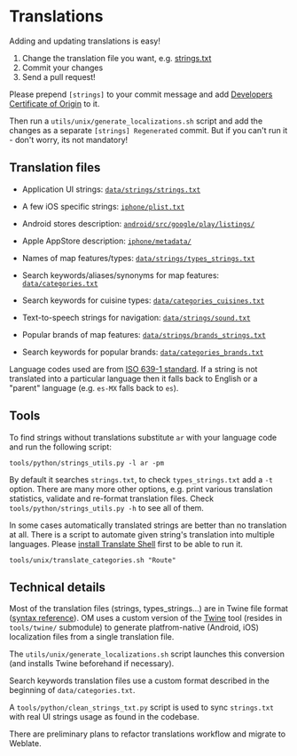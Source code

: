 # Translations

Adding and updating translations is easy!
1. Change the translation file you want, e.g. [strings.txt](../data/strings/strings.txt)
2. Commit your changes
3. Send a pull request!

Please prepend `[strings]` to your commit message and add [Developers Certificate of Origin](CONTRIBUTING.md#legal-requirements) to it.

Then run a `utils/unix/generate_localizations.sh` script and add the changes as a separate `[strings] Regenerated` commit.
But if you can't run it - don't worry, its not mandatory!

## Translation files

- Application UI strings: [`data/strings/strings.txt`](../data/strings/strings.txt)

- A few iOS specific strings: [`iphone/plist.txt`](../iphone/plist.txt)


- Android stores description: [`android/src/google/play/listings/`](../android/src/google/play/listings/)

- Apple AppStore description: [`iphone/metadata/`](../iphone/metadata/)


- Names of map features/types: [`data/strings/types_strings.txt`](../data/strings/types_strings.txt)

- Search keywords/aliases/synonyms for map features: [`data/categories.txt`](../data/categories.txt)

- Search keywords for cuisine types: [`data/categories_cuisines.txt`](../data/categories_cuisines.txt)


- Text-to-speech strings for navigation: [`data/strings/sound.txt`](../data/strings/sound.txt)


- Popular brands of map features: [`data/strings/brands_strings.txt`](../data/strings/brands_strings.txt)

- Search keywords for popular brands: [`data/categories_brands.txt`](../data/categories_brands.txt)


Language codes used are from [ISO 639-1 standard](https://en.wikipedia.org/wiki/List_of_ISO_639-1_codes).
If a string is not translated into a particular language then it falls back to English or a "parent" language (e.g. `es-MX` falls back to `es`).

## Tools

To find strings without translations substitute `ar` with your language code and run the following script:
```
tools/python/strings_utils.py -l ar -pm
```
By default it searches `strings.txt`, to check `types_strings.txt` add a `-t` option.
There are many more other options, e.g. print various translation statistics, validate and re-format translation files.
Check `tools/python/strings_utils.py -h` to see all of them.

In some cases automatically translated strings are better than no translation at all.
There is a script to automate given string's translation into multiple languages.
Please [install Translate Shell](https://www.soimort.org/translate-shell/#installation) first to be able to run it.

```
tools/unix/translate_categories.sh "Route"
```

## Technical details

Most of the translation files (strings, types_strings...) are in Twine file format ([syntax reference](../tools/twine/README.md)).
OM uses a custom version of the [Twine](https://github.com/organicmaps/twine)
tool (resides in `tools/twine/` submodule) to generate platfrom-native (Android, iOS)
localization files from a single translation file.

The `utils/unix/generate_localizations.sh` script launches this conversion
(and installs Twine beforehand if necessary).

Search keywords translation files use a custom format described in the beginning of `data/categories.txt`.

A `tools/python/clean_strings_txt.py` script is used to sync `strings.txt` with real UI strings usage as found in the codebase.

There are preliminary plans to refactor translations workflow and migrate to Weblate.
